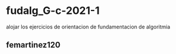 # fudalg_G-c-2021-1
alojar los ejercicios de orientacion de fundamentacion de algoritmia
## femartinez120
